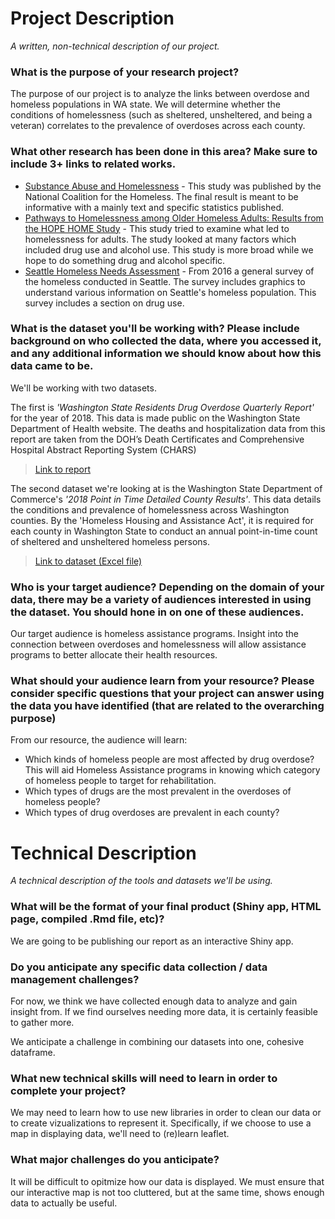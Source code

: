 # Project Description
_A written, non-technical description of our project._

### What is the purpose of your research project?
The purpose of our project is to analyze the links between overdose and homeless populations in WA state. We will determine whether the conditions of homelessness (such as sheltered, unsheltered, and being a veteran) correlates to the prevalence of overdoses across each county.

### What other research has been done in this area? Make sure to include 3+ links to related works.

+ [Substance Abuse and Homelessness](https://nationalhomeless.org/wp-content/uploads/2017/06/Substance-Abuse-and-Homelessness.pdf) - This study was published by the National Coalition for the Homeless. The final result is meant to be informative with a mainly text and specific statistics published.
+ [Pathways to Homelessness among Older Homeless Adults: Results from the HOPE HOME Study](https://www.ncbi.nlm.nih.gov/pmc/articles/PMC4862628/?fbclid=IwAR1DppB1ZTi8VEMX3GD2BCbHRYsObr8XCudAszwO4_6zhktyfOTxO5H3Ofc#!po=68.3962) - This study tried to examine what led to homelessness for adults. The study looked at many factors which included drug use and alcohol use. This study is more broad while we hope to do something drug and alcohol specific.
+ [Seattle Homeless Needs Assessment](https://www.documentcloud.org/documents/3480319-City-of-Seattle-Homeless-Needs-Assessment-March.html) - From 2016 a general survey of the homeless conducted in Seattle. The survey includes graphics to understand various information on Seattle's homeless population. This survey includes a section on drug use.

### What is the dataset you'll be working with?  Please include background on who collected the data, where you accessed it, and any additional information we should know about how this data came to be.

We'll be working with two datasets.

The first is *'Washington State Residents Drug Overdose Quarterly Report'* for the year of 2018. This data is made public on the Washington State Department of Health website. The deaths and hospitalization data from this report are taken from the DOH’s Death Certificates and Comprehensive Hospital Abstract Reporting System (CHARS)

> [Link to report](https://www.doh.wa.gov/Portals/1/Documents/8300/wa_lhj_quarterly_report_18_1_2_pub.html)

The second dataset we're looking at is the Washington State Department of Commerce's *'2018 Point in Time Detailed County Results'*. This data details the conditions and prevalence of homelessness across Washington counties. By the 'Homeless Housing and Assistance Act', it is required for each county in Washington State to conduct an annual point-in-time count of sheltered and unsheltered homeless persons.

> [Link to dataset (Excel file)](http://www.commerce.wa.gov/wp-content/uploads/2013/01/hau-2018-pit-detailed-county-results.xlsx)

### Who is your target audience?  Depending on the domain of your data, there may be a variety of audiences interested in using the dataset. You should hone in on one of these audiences.

Our target audience is homeless assistance programs. Insight into the connection between overdoses and homelessness will allow assistance programs to better allocate their health resources.

### What should your audience learn from your resource? Please consider specific questions that your project can answer using the data you have identified (that are related to the overarching purpose)

From our resource, the audience will learn:

* Which kinds of homeless people are most affected by drug overdose? This will aid Homeless Assistance programs in knowing which category of homeless people to target for rehabilitation.
* Which types of drugs are the most prevalent in the overdoses of homeless people?
* Which types of drug overdoses are prevalent in each county?

# Technical Description
_A technical description of the tools and datasets we'll be using._

### What will be the format of your final product (Shiny app, HTML page, compiled .Rmd file, etc)?
We are going to be publishing our report as an interactive Shiny app. 

### Do you anticipate any specific data collection / data management challenges?
For now, we think we have collected enough data to analyze and gain insight from. If we find ourselves needing more data, it is certainly feasible to gather more.

We anticipate a challenge in combining our datasets into one, cohesive dataframe.

### What new technical skills will need to learn in order to complete your project?
We may need to learn how to use new libraries in order to clean our data or to create vizualizations to represent it. Specifically, if we choose to use a map in displaying data, we'll need to (re)learn leaflet. 

### What major challenges do you anticipate? 
It will be difficult to opitmize how our data is displayed. We must ensure that our interactive map is not too cluttered, but at the same time, shows enough data to actually be useful.
